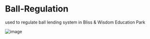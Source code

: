 # Ball-Regulation
used to regulate ball lending system in Bliss & Wisdom Education Park

![image](https://gph.is/g/4MJk7BE)